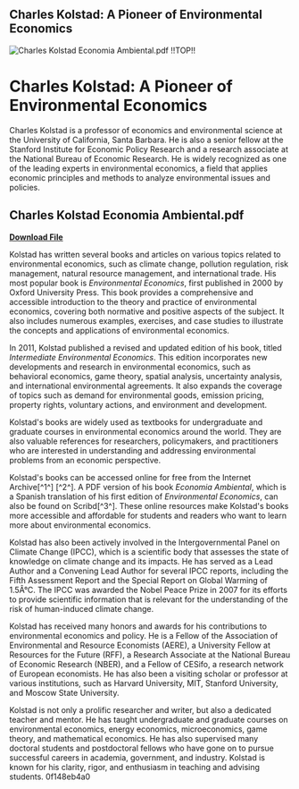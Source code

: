 ## Charles Kolstad: A Pioneer of Environmental Economics

 
![Charles Kolstad Economia Ambiental.pdf !!TOP!!](https://imgv2-2-f.scribdassets.com/img/document/438055262/149x198/63321607b2/1575385052?v=1)

 
# Charles Kolstad: A Pioneer of Environmental Economics
 
Charles Kolstad is a professor of economics and environmental science at the University of California, Santa Barbara. He is also a senior fellow at the Stanford Institute for Economic Policy Research and a research associate at the National Bureau of Economic Research. He is widely recognized as one of the leading experts in environmental economics, a field that applies economic principles and methods to analyze environmental issues and policies.
 
## Charles Kolstad Economia Ambiental.pdf


[**Download File**](https://www.google.com/url?q=https%3A%2F%2Fcinurl.com%2F2tKNR9&sa=D&sntz=1&usg=AOvVaw1f93hvJSXz1N0ynk473jjA)

 
Kolstad has written several books and articles on various topics related to environmental economics, such as climate change, pollution regulation, risk management, natural resource management, and international trade. His most popular book is *Environmental Economics*, first published in 2000 by Oxford University Press. This book provides a comprehensive and accessible introduction to the theory and practice of environmental economics, covering both normative and positive aspects of the subject. It also includes numerous examples, exercises, and case studies to illustrate the concepts and applications of environmental economics.
 
In 2011, Kolstad published a revised and updated edition of his book, titled *Intermediate Environmental Economics*. This edition incorporates new developments and research in environmental economics, such as behavioral economics, game theory, spatial analysis, uncertainty analysis, and international environmental agreements. It also expands the coverage of topics such as demand for environmental goods, emission pricing, property rights, voluntary actions, and environment and development.
 
Kolstad's books are widely used as textbooks for undergraduate and graduate courses in environmental economics around the world. They are also valuable references for researchers, policymakers, and practitioners who are interested in understanding and addressing environmental problems from an economic perspective.
 
Kolstad's books can be accessed online for free from the Internet Archive[^1^] [^2^]. A PDF version of his book *Economia Ambiental*, which is a Spanish translation of his first edition of *Environmental Economics*, can also be found on Scribd[^3^]. These online resources make Kolstad's books more accessible and affordable for students and readers who want to learn more about environmental economics.
  
Kolstad has also been actively involved in the Intergovernmental Panel on Climate Change (IPCC), which is a scientific body that assesses the state of knowledge on climate change and its impacts. He has served as a Lead Author and a Convening Lead Author for several IPCC reports, including the Fifth Assessment Report and the Special Report on Global Warming of 1.5Â°C. The IPCC was awarded the Nobel Peace Prize in 2007 for its efforts to provide scientific information that is relevant for the understanding of the risk of human-induced climate change.
 
Kolstad has received many honors and awards for his contributions to environmental economics and policy. He is a Fellow of the Association of Environmental and Resource Economists (AERE), a University Fellow at Resources for the Future (RFF), a Research Associate at the National Bureau of Economic Research (NBER), and a Fellow of CESifo, a research network of European economists. He has also been a visiting scholar or professor at various institutions, such as Harvard University, MIT, Stanford University, and Moscow State University.
 
Kolstad is not only a prolific researcher and writer, but also a dedicated teacher and mentor. He has taught undergraduate and graduate courses on environmental economics, energy economics, microeconomics, game theory, and mathematical economics. He has also supervised many doctoral students and postdoctoral fellows who have gone on to pursue successful careers in academia, government, and industry. Kolstad is known for his clarity, rigor, and enthusiasm in teaching and advising students.
 0f148eb4a0
